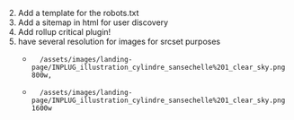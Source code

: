 2. Add a template for the robots.txt
3. Add a sitemap in html for user discovery
1. Add rollup critical plugin!
4. have several resolution for images for srcset purposes
    -       /assets/images/landing-page/INPLUG_illustration_cylindre_sansechelle%201_clear_sky.png 800w,
    -       /assets/images/landing-page/INPLUG_illustration_cylindre_sansechelle%201_clear_sky.png 1600w